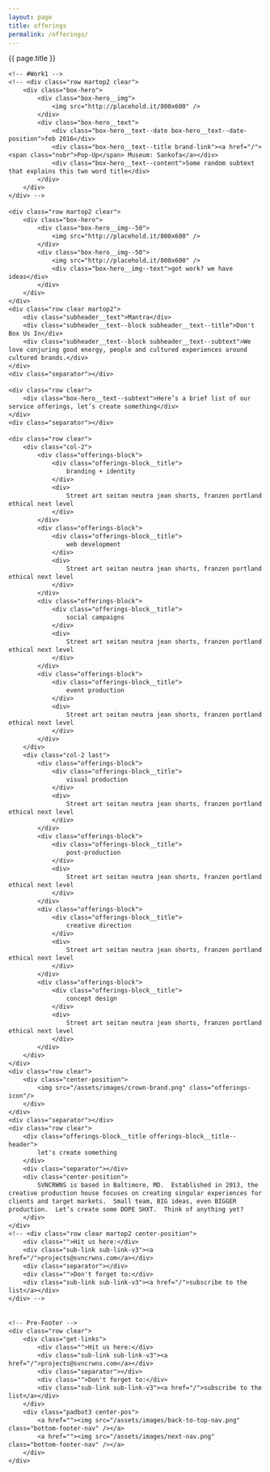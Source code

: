 ```yaml
---
layout: page
title: offerings
permalink: /offerings/
---
```


<div class="box-page-title">
	<div class="box-page-title__text">{{ page.title }}</div>
</div>

<div class="crwns-wrapper clear">
	
	<!-- #Work1 -->
	<!-- <div class="row martop2 clear">
		<div class="box-hero">
			<div class="box-hero__img">
				<img src="http://placehold.it/800x600" />
			</div>
			<div class="box-hero__text">
				<div class="box-hero__text--date box-hero__text--date-position">feb 2016</div>
				<div class="box-hero__text--title brand-link"><a href="/"><span class="nobr">Pop-Up</span> Museum: Sankofa</a></div>
				<div class="box-hero__text--content">Some random subtext that explains this two word title</div>
			</div>
		</div>
	</div> -->

	<div class="row martop2 clear">
		<div class="box-hero">
			<div class="box-hero__img--50">
				<img src="http://placehold.it/800x600" />
			</div>
			<div class="box-hero__img--50">
				<img src="http://placehold.it/800x600" />
				<div class="box-hero__img--text">got work? we have ideas</div>
			</div>
		</div>
	</div>
	<div class="row clear martop2">
		<div class="subheader__text">Mantra</div>
		<div class="subheader__text--block subheader__text--title">Don't Box Us In</div>
		<div class="subheader__text--block subheader__text--subtext">We love conjuring good energy, people and cultured experiences around cultured brands.</div>
	</div>
	<div class="separator"></div>

	<div class="row clear">
		<div class="box-hero__text--subtext">Here’s a brief list of our service offerings, let’s create something</div>
	</div>
	<div class="separator"></div>

	<div class="row clear">
		<div class="col-2">
			<div class="offerings-block">
				<div class="offerings-block__title">
					branding + identity
				</div>
				<div>
					Street art seitan neutra jean shorts, franzen portland ethical next level
				</div>
			</div>
			<div class="offerings-block">
				<div class="offerings-block__title">
					web development
				</div>
				<div>
					Street art seitan neutra jean shorts, franzen portland ethical next level
				</div>
			</div>
			<div class="offerings-block">
				<div class="offerings-block__title">
					social campaigns
				</div>
				<div>
					Street art seitan neutra jean shorts, franzen portland ethical next level
				</div>
			</div>
			<div class="offerings-block">
				<div class="offerings-block__title">
					event production
				</div>
				<div>
					Street art seitan neutra jean shorts, franzen portland ethical next level
				</div>
			</div>
		</div>
		<div class="col-2 last">
			<div class="offerings-block">
				<div class="offerings-block__title">
					visual production
				</div>
				<div>
					Street art seitan neutra jean shorts, franzen portland ethical next level
				</div>
			</div>
			<div class="offerings-block">
				<div class="offerings-block__title">
					post-production
				</div>
				<div>
					Street art seitan neutra jean shorts, franzen portland ethical next level
				</div>
			</div>
			<div class="offerings-block">
				<div class="offerings-block__title">
					creative direction
				</div>
				<div>
					Street art seitan neutra jean shorts, franzen portland ethical next level
				</div>
			</div>
			<div class="offerings-block">
				<div class="offerings-block__title">
					concept design
				</div>
				<div>
					Street art seitan neutra jean shorts, franzen portland ethical next level
				</div>
			</div>
		</div>
	</div>
	<div class="row clear">
		<div class="center-position">
			<img src="/assets/images/crown-brand.png" class="offerings-icon"/>
		</div>
	</div>
	<div class="separator"></div>
	<div class="row clear">
		<div class="offerings-block__title offerings-block__title--header">
			let's create something
		</div>
		<div class="separator"></div>
		<div class="center-position">
			SVNCRWNS is based in Baltimore, MD.  Established in 2013, the creative production house focuses on creating singular experiences for clients and target markets.  Small team, BIG ideas, even BIGGER production.  Let’s create some DOPE SHXT.  Think of anything yet?  
		</div>
	</div>
	<!-- <div class="row clear martop2 center-position">
		<div class="">Hit us here:</div>
		<div class="sub-link sub-link-v3"><a href="/">projects@svncrwns.com</a></div>
		<div class="separator"></div>
		<div class="">Don't forget to:</div>
		<div class="sub-link sub-link-v3"><a href="/">subscribe to the list</a></div>
	</div> -->
	
	
	<!-- Pre-Footer -->
	<div class="row clear">
		<div class="get-links">
			<div class="">Hit us here:</div>
			<div class="sub-link sub-link-v3"><a href="/">projects@svncrwns.com</a></div>
			<div class="separator"></div>
			<div class="">Don't forget to:</div>
			<div class="sub-link sub-link-v3"><a href="/">subscribe to the list</a></div>
		</div>
	    <div class="padbot3 center-pos">
	        <a href=""><img src="/assets/images/back-to-top-nav.png" class="bottom-footer-nav" /></a>
	        <a href=""><img src="/assets/images/next-nav.png" class="bottom-footer-nav" /></a>
	    </div>
	</div>
</div>